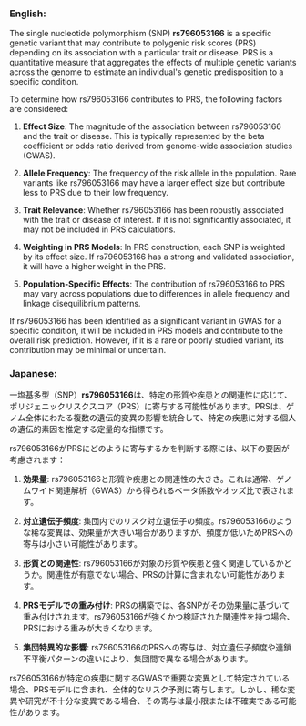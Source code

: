 ### English:
The single nucleotide polymorphism (SNP) **rs796053166** is a specific genetic variant that may contribute to polygenic risk scores (PRS) depending on its association with a particular trait or disease. PRS is a quantitative measure that aggregates the effects of multiple genetic variants across the genome to estimate an individual's genetic predisposition to a specific condition.

To determine how rs796053166 contributes to PRS, the following factors are considered:

1. **Effect Size**: The magnitude of the association between rs796053166 and the trait or disease. This is typically represented by the beta coefficient or odds ratio derived from genome-wide association studies (GWAS).

2. **Allele Frequency**: The frequency of the risk allele in the population. Rare variants like rs796053166 may have a larger effect size but contribute less to PRS due to their low frequency.

3. **Trait Relevance**: Whether rs796053166 has been robustly associated with the trait or disease of interest. If it is not significantly associated, it may not be included in PRS calculations.

4. **Weighting in PRS Models**: In PRS construction, each SNP is weighted by its effect size. If rs796053166 has a strong and validated association, it will have a higher weight in the PRS.

5. **Population-Specific Effects**: The contribution of rs796053166 to PRS may vary across populations due to differences in allele frequency and linkage disequilibrium patterns.

If rs796053166 has been identified as a significant variant in GWAS for a specific condition, it will be included in PRS models and contribute to the overall risk prediction. However, if it is a rare or poorly studied variant, its contribution may be minimal or uncertain.

### Japanese:
一塩基多型（SNP）**rs796053166**は、特定の形質や疾患との関連性に応じて、ポリジェニックリスクスコア（PRS）に寄与する可能性があります。PRSは、ゲノム全体にわたる複数の遺伝的変異の影響を統合して、特定の疾患に対する個人の遺伝的素因を推定する定量的な指標です。

rs796053166がPRSにどのように寄与するかを判断する際には、以下の要因が考慮されます：

1. **効果量**: rs796053166と形質や疾患との関連性の大きさ。これは通常、ゲノムワイド関連解析（GWAS）から得られるベータ係数やオッズ比で表されます。

2. **対立遺伝子頻度**: 集団内でのリスク対立遺伝子の頻度。rs796053166のような稀な変異は、効果量が大きい場合がありますが、頻度が低いためPRSへの寄与は小さい可能性があります。

3. **形質との関連性**: rs796053166が対象の形質や疾患と強く関連しているかどうか。関連性が有意でない場合、PRSの計算に含まれない可能性があります。

4. **PRSモデルでの重み付け**: PRSの構築では、各SNPがその効果量に基づいて重み付けされます。rs796053166が強くかつ検証された関連性を持つ場合、PRSにおける重みが大きくなります。

5. **集団特異的な影響**: rs796053166のPRSへの寄与は、対立遺伝子頻度や連鎖不平衡パターンの違いにより、集団間で異なる場合があります。

rs796053166が特定の疾患に関するGWASで重要な変異として特定されている場合、PRSモデルに含まれ、全体的なリスク予測に寄与します。しかし、稀な変異や研究が不十分な変異である場合、その寄与は最小限または不確実である可能性があります。